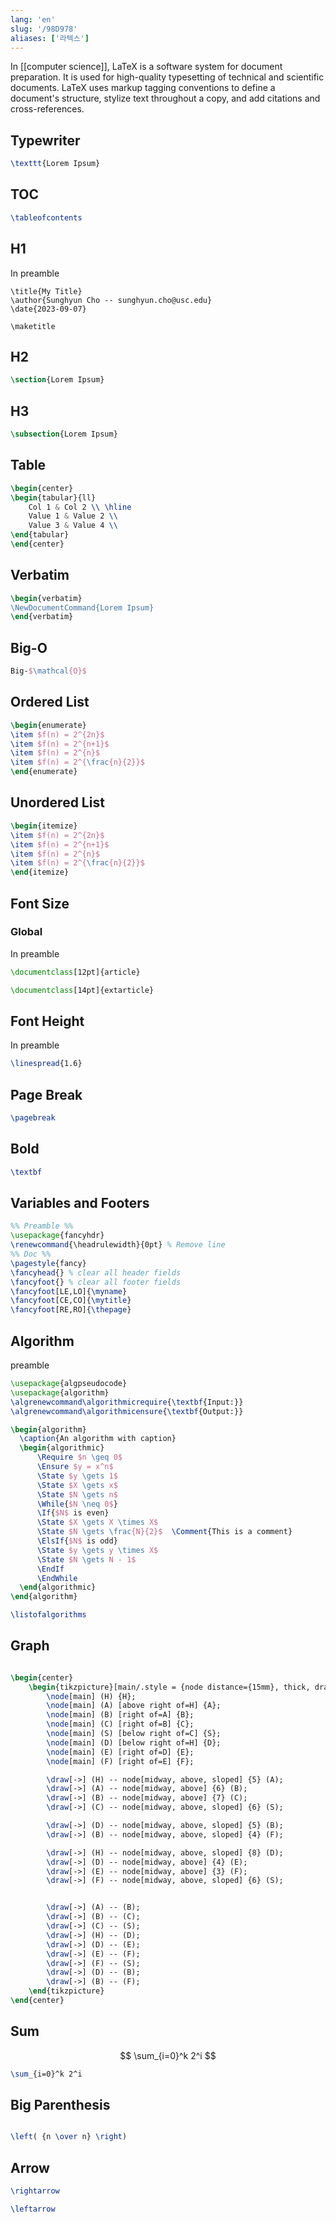 ```yaml
---
lang: 'en'
slug: '/98D978'
aliases: ['라텍스']
---
```


In [[computer science]], LaTeX is a software system for document preparation. It is used for high-quality typesetting of technical and scientific documents. LaTeX uses markup tagging conventions to define a document's structure, stylize text throughout a copy, and add citations and cross-references.

## Typewriter

```tex
\texttt{Lorem Ipsum}
```

## TOC

```tex
\tableofcontents
```

## H1

In preamble

```
\title{My Title}
\author{Sunghyun Cho -- sunghyun.cho@usc.edu}
\date{2023-09-07}

\maketitle
```

## H2

```tex
\section{Lorem Ipsum}
```

## H3

```tex
\subsection{Lorem Ipsum}
```

## Table

```tex
\begin{center}
\begin{tabular}{ll}
    Col 1 & Col 2 \\ \hline
    Value 1 & Value 2 \\
    Value 3 & Value 4 \\
\end{tabular}
\end{center}
```

## Verbatim

```tex
\begin{verbatim}
\NewDocumentCommand{Lorem Ipsum}
\end{verbatim}
```

## Big-O

```tex
Big-$\mathcal{O}$
```

## Ordered List

```tex
\begin{enumerate}
\item $f(n) = 2^{2n}$
\item $f(n) = 2^{n+1}$
\item $f(n) = 2^{n}$
\item $f(n) = 2^{\frac{n}{2}}$
\end{enumerate}
```

## Unordered List

```tex
\begin{itemize}
\item $f(n) = 2^{2n}$
\item $f(n) = 2^{n+1}$
\item $f(n) = 2^{n}$
\item $f(n) = 2^{\frac{n}{2}}$
\end{itemize}
```

## Font Size

### Global

In preamble

```tex
\documentclass[12pt]{article}
```

```tex
\documentclass[14pt]{extarticle}
```

## Font Height

In preamble

```tex
\linespread{1.6}
```

## Page Break

```tex
\pagebreak
```

## Bold

```tex
\textbf
```

## Variables and Footers

```tex
%% Preamble %%
\usepackage{fancyhdr}
\renewcommand{\headrulewidth}{0pt} % Remove line
%% Doc %%
\pagestyle{fancy}
\fancyhead{} % clear all header fields
\fancyfoot{} % clear all footer fields
\fancyfoot[LE,LO]{\myname}
\fancyfoot[CE,CO]{\mytitle}
\fancyfoot[RE,RO]{\thepage}
```

## Algorithm

preamble

```tex
\usepackage{algpseudocode}
\usepackage{algorithm}
\algrenewcommand\algorithmicrequire{\textbf{Input:}}
\algrenewcommand\algorithmicensure{\textbf{Output:}}
```

```tex
\begin{algorithm}
  \caption{An algorithm with caption}
  \begin{algorithmic}
	  \Require $n \geq 0$
	  \Ensure $y = x^n$
	  \State $y \gets 1$
	  \State $X \gets x$
	  \State $N \gets n$
	  \While{$N \neq 0$}
	  \If{$N$ is even}
	  \State $X \gets X \times X$
	  \State $N \gets \frac{N}{2}$  \Comment{This is a comment}
	  \ElsIf{$N$ is odd}
	  \State $y \gets y \times X$
	  \State $N \gets N - 1$
	  \EndIf
	  \EndWhile
  \end{algorithmic}
\end{algorithm}
```

```tex
\listofalgorithms
```

## Graph

```tex

\begin{center}
	\begin{tikzpicture}[main/.style = {node distance={15mm}, thick, draw, circle}]
		\node[main] (H) {H};
		\node[main] (A) [above right of=H] {A};
		\node[main] (B) [right of=A] {B};
		\node[main] (C) [right of=B] {C};
		\node[main] (S) [below right of=C] {S};
		\node[main] (D) [below right of=H] {D};
		\node[main] (E) [right of=D] {E};
		\node[main] (F) [right of=E] {F};

		\draw[->] (H) -- node[midway, above, sloped] {5} (A);
		\draw[->] (A) -- node[midway, above] {6} (B);
		\draw[->] (B) -- node[midway, above] {7} (C);
		\draw[->] (C) -- node[midway, above, sloped] {6} (S);

		\draw[->] (D) -- node[midway, above, sloped] {5} (B);
		\draw[->] (B) -- node[midway, above, sloped] {4} (F);

		\draw[->] (H) -- node[midway, above, sloped] {8} (D);
		\draw[->] (D) -- node[midway, above] {4} (E);
		\draw[->] (E) -- node[midway, above] {3} (F);
		\draw[->] (F) -- node[midway, above, sloped] {6} (S);


		\draw[->] (A) -- (B);
		\draw[->] (B) -- (C);
		\draw[->] (C) -- (S);
		\draw[->] (H) -- (D);
		\draw[->] (D) -- (E);
		\draw[->] (E) -- (F);
		\draw[->] (F) -- (S);
		\draw[->] (D) -- (B);
		\draw[->] (B) -- (F);
	\end{tikzpicture}
\end{center}

```

## Sum

$$
\sum_{i=0}^k 2^i
$$

```tex
\sum_{i=0}^k 2^i
```

## Big Parenthesis

```tex

\left( {n \over n} \right)

```

## Arrow

```tex
\rightarrow

\leftarrow
```
